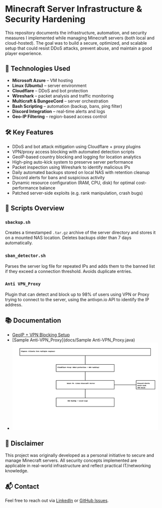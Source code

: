 # Minecraft Server Infrastructure & Security Hardening

This repository documents the infrastructure, automation, and security measures I implemented while managing Minecraft servers (both local and cloud-hosted). The goal was to build a secure, optimized, and scalable setup that could resist DDoS attacks, prevent abuse, and maintain a good player experience.

## 🔧 Technologies Used

- **Microsoft Azure** – VM hosting
- **Linux (Ubuntu)** – server environment
- **Cloudflare** – DDoS and bot protection
- **Wireshark** – packet analysis and traffic monitoring
- **Multicraft & BungeeCord** – server orchestration
- **Bash Scripting** – automation (backup, bans, ping filter)
- **Discord Integration** – real-time alerts and logs
- **Geo-IP Filtering** – region-based access control

## 🛠️ Key Features

- DDoS and bot attack mitigation using Cloudflare + proxy plugins
- VPN/proxy access blocking with automated detection scripts
- GeoIP-based country blocking and logging for location analytics
- High-ping auto-kick system to preserve server performance
- Packet inspection using Wireshark to identify malicious IPs
- Daily automated backups stored on local NAS with retention cleanup
- Discord alerts for bans and suspicious activity
- Dynamic resource configuration (RAM, CPU, disk) for optimal cost-performance balance
- Patched server-side exploits (e.g. rank manipulation, crash bugs)


## 📜 Scripts Overview

### `sbackup.sh`
Creates a timestamped `.tar.gz` archive of the server directory and stores it on a mounted NAS location. Deletes backups older than 7 days automatically.

### `sban_detector.sh`
Parses the server log file for repeated IPs and adds them to the banned list if they exceed a connection threshold. Avoids duplicate entries.

### `Anti VPN_Proxy`
Plugin that can detect and block up to 98% of users using VPN or Proxy trying to connect to the server, using the antivpn.io API to identify the IP address.

## 📚 Documentation

- [GeoIP + VPN Blocking Setup](docs/geoblock-setup.md)
- [Sample Anti-VPN_Proxy](docs/Sample Anti-VPN_Proxy.java)
- ![Architecture Diagram](docs/minecraft_server_diagram.png)

## 📌 Disclaimer

This project was originally developed as a personal initiative to secure and manage Minecraft servers. All security concepts implemented are applicable in real-world infrastructure and reflect practical IT/networking knowledge.

## 📬 Contact

Feel free to reach out via [LinkedIn](https://www.linkedin.com/in/grigore-andrei-crivineanu-70041a1b9/) or [GitHub Issues](https://github.com).
